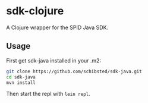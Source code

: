 # sdk-clojure

A Clojure wrapper for the SPID Java SDK.

## Usage

First get sdk-java installed in your .m2:

```sh
git clone https://github.com/schibsted/sdk-java.git
cd sdk-java
mvn install
```

Then start the repl with `lein repl`.

